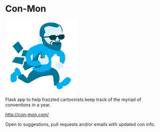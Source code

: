 Con-Mon
=======

![con-mon](https://raw.githubusercontent.com/natebeaty/con-mon/master/static/img/con-mon.png)

Flask app to help frazzled cartoonists keep track of the myriad of conventions in a year.

<http://con-mon.com/>

Open to suggestions, pull requests and/or emails with updated con info.
